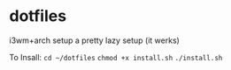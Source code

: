 # dotfiles
i3wm+arch setup
a pretty lazy setup (it werks)

To Insall: 
`cd ~/dotfiles`
`chmod +x install.sh`
`./install.sh`

